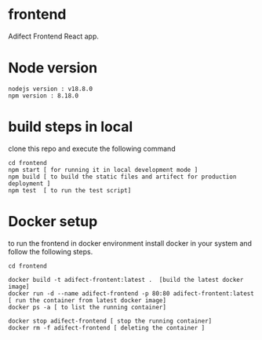 # frontend
Adifect Frontend React app.
# Node version 
```
nodejs version : v18.8.0
npm version : 8.18.0
```
# build steps in local 
clone this repo and execute the following command 
```
cd frontend 
npm start [ for running it in local development mode ]
npm build [ to build the static files and artifect for production deployment ]
npm test  [ to run the test script]
```
# Docker setup
to run the frontend in docker environment install docker in your system and follow the following steps.
```
cd frontend

docker build -t adifect-frontent:latest .  [build the latest docker image]
docker run -d --name adifect-frontend -p 80:80 adifect-frontent:latest  [ run the container from latest docker image]
docker ps -a [ to list the running container]

docker stop adifect-frontend [ stop the running container]
docker rm -f adifect-frontend [ deleting the container ]
```

